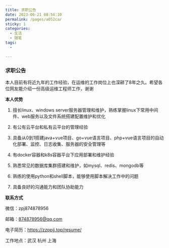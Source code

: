 ```yaml
---
title: 求职公告
date: 2023-06-21 08:54:10
permalink: /pages/a052ca/
sticky: 1
categories:
  - 生活
  - 随笔
tags:
  - 

---
```


### 求职公告

本人目前有将近九年的工作经验，在运维的工作岗位上也深耕了8年之久。希望各位网友能介绍一份高级运维工程师工作，谢谢

**本人优势**

1. 擅长linux、windows server服务器管理和维护，熟练掌握linux下常用中间件、web服务以及文件系统搭建配置维护和优化

2. 有公有云平台和私有云平台的管理经验

3. 具备从0到1搭建java+vue项目、go+vue语言项目、php+vue语言项目的自动化部署、监控、日志收集、服务器的安全管理等

4. 有docker容器和k8s容器平台下应用部署和维护经验

5. 熟悉常见的数据库集群搭建和维护，如mysql、redis、mongodb等

6. 熟练的使用python和shell脚本，能够使用脚本解决工作中的问题

7. 具备良好的沟通能力和团队协助能力

**联系方式**

微信：zpj874878956

邮箱：874878956@qq.com

电子简历：https://zzppjj.top/resume/

工作地点：武汉 杭州 上海

